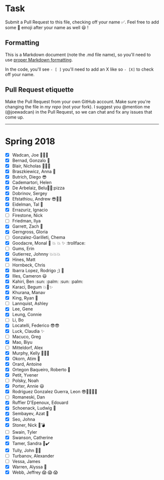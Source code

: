 # Task
Submit a Pull Request to this file, checking off your name :white_check_mark:. Feel free to add some :rocket: emoji after your name as well :smiley: ! 

## Formatting
This is a Markdown document (note the .md file name), so you'll need to use [proper Markdown formatting](https://help.github.com/articles/basic-writing-and-formatting-syntax/#task-lists). 

In the code, you'll see `- [ ]` you'll need to add an X like so `- [X]` to check off your name.

## Pull Request etiquette
Make the Pull Request from your own GitHub account. Make sure you're changing the file in _my repo_ (not your fork). I suggest you @mention me (@joewadcan) in the Pull Request, so we can chat and fix any issues that come up. 


------------

# Spring 2018

- [X] Wadcan, Joe :rocket::rocket::rocket: 
- [X] Bernad, Gonzalo :rocket:
- [X] Blair, Nicholas :rocket::sunglasses::rocket:
- [X] Braszkiewicz, Anna :pizza:
- [X] Butrich, Diego :sunglasses:
- [X] Cademartori, Helen
- [X] De Arbelaiz, Belu:rocket::rocket::pizza
- [X] Dobrinov, Sergey
- [X] Efstathiou, Andrew :sunglasses::hankey::pizza:
- [X] Eidelman, Tal :pineapple:
- [X] Errazuriz, Ignacio
- [ ] Firestone, Nick
- [ ] Friedman, Ilya
- [X] Garrett, Zach :hankey:
- [X] Gerngross, Gloria
- [ ] Gonzalez-Garilleti, Chema
- [X] Goodacre, Monal :poop: :collision: :boom: :sparkles: :trollface:
- [ ] Gums, Erin
- [X] Gutierrez, Johnny :boom::boom::boom:
- [X] Hines, Matt
- [ ] Hornbeck, Chris
- [X] Ibarra Lopez, Rodrigo ;) :rocket:
- [X] Illes, Cameron :smiley:
- [X] Kahiri, Ben :sun: :palm: :sun: :palm:
- [X] Karaci, Begum :boom::rocket::sparkles: 
- [x] Khurana, Manav
- [X] King, Ryan :rocket:
- [ ] Lannquist, Ashley
- [X] Lee, Gene
- [X] Leung, Connie
- [ ] Li, Bo
- [X] Locatelli, Federico :sunglasses::sunglasses:
- [X] Luck, Claudia :sparkles:
- [ ] Macuco, Greg
- [X] Mao, Biyu
- [ ] Mitteldorf, Alex
- [X] Murphy, Kelly :rocket::champagne::rocket:
- [X] Okorn, Atim :rocket:
- [X] Orard, Antoine
- [X] Ortegon Baqueiro, Roberto :rocket:
- [X] Petit, Yvener
- [ ] Polsky, Noah
- [X] Porter, Annie :smiley:
- [X] Rodriguez Gonzalez Guerra, Leon :sunglasses::hankey::pizza::rocket::rocket: 
- [ ] Romaneski, Dan
- [X] Ruffier D'Epenoux, Edouard
- [X] Schoenack, Ludwig :rocket:
- [X] Sembayev, Azat :rocket:
- [X] Seo, Johna
- [X] Stoner, Nick :sparkler::bomb:
- [ ] Swain, Tyler
- [X] Swanson, Catherine
- [X] Tamer, Sandra :raising_hand::heavy_check_mark:
- [X] Tully, John :rocket::rocket:
- [ ] Turbanov, Alexander
- [ ] Vessa, James
- [X] Warren, Alyssa :rocket:
- [X] Webb, Jeffrey :scream: :scream: :scream:
